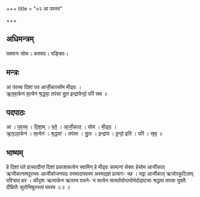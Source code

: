 +++
title = "०२ आ पवस्व"

+++
## अधिमन्त्रम्
पवमानः सोमः। कश्यपः। पङ्क्तिः।

## मन्त्रः
आ प॑वस्व दिशां पत आर्जी॒कात्सो॑म मीढ्वः ।  
ऋ॒त॒वा॒केन॑ स॒त्येन॑ श्र॒द्धया॒ तप॑सा सु॒त इन्द्रा॑येन्दो॒ परि॑ स्रव ॥

## पदपाठः
आ । प॒व॒स्व॒ । दि॒शा॒म् । प॒ते॒ । आ॒र्जी॒कात् । सोम॑ । मी॒ढ्वः॒ ।  
ऋ॒त॒ऽवा॒केन॑ । स॒त्येन॑ । श्र॒द्धया॑ । तप॑सा । सु॒तः । इन्द्रा॑य । इ॒न्दो॒ इति॑ । परि॑ । स्र॒व॒ ॥

## भाष्यम्
हे दिशां पते प्राच्यादीनां दिशां प्रकाशकत्वेन स्वामिन् हे मीढ्वः कामानां सेक्तः हेसोम आर्जीकात् ऋजीकानामदूरभवः आर्जीकोजनपदः तस्मादापवस्व अस्मद्यज्ञं प्रत्याग- च्छ । यद्वा आर्जीकात् ऋजोरकुटिलाप् पवित्रात् क्षर । कीदृशः ऋत्वाकेन ऋतस्य वचने- न सत्येन सत्यर्तयोरल्पोभेदोद्रष्टव्यः श्रद्धया तपसा युक्तैः दीक्षितैः सुतोभिषुतस्त्वं पवस्व ॥ २ ॥